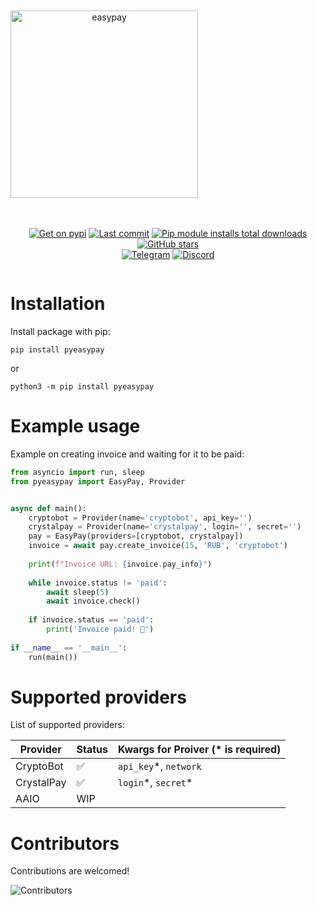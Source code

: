 
<div align="center" style="display: flex; flex-flow: column wrap;">
<br><br>
<img src="/assets/img/pyeasypay.svg" alt="easypay" style="width: 300px"/>
<br><br>

[![Get on pypi](https://img.shields.io/pypi/v/pyeasypay.svg)](https://pypi.org/project/pyeasypay/)
[![Last commit](https://img.shields.io/github/last-commit/nichind/pyeasypay.svg)](https://github.com/nichind/pyeasypay)
[![Pip module installs total downloads](https://img.shields.io/pypi/dm/pyeasypay.svg)](https://pypi.org/project/pyeasypay/)
[![GitHub stars](https://img.shields.io/github/stars/nichind/pyeasypay.svg)](https://github.com/nichind/pyeasypay)
<br>
[![Telegram](https://img.shields.io/badge/Telegram-Telegram-0088cc?logo=telegram&logoColor=white)](https://t.me/pyeasypay)
[![Discord](https://img.shields.io/badge/Discord-Discord-5865F2?logo=discord&logoColor=white)](https://discord.gg/nichind)
</div>

# Installation

Install package with pip:

```commandline
pip install pyeasypay
```

or

```commandline
python3 -m pip install pyeasypay
```

# Example usage

Example on creating invoice and waiting for it to be paid:

```python
from asyncio import run, sleep
from pyeasypay import EasyPay, Provider


async def main():
    cryptobot = Provider(name='cryptobot', api_key='')
    crystalpay = Provider(name='crystalpay', login='', secret='')
    pay = EasyPay(providers=[cryptobot, crystalpay])
    invoice = await pay.create_invoice(15, 'RUB', 'cryptobot')
    
    print(f"Invoice URL: {invoice.pay_info}")
    
    while invoice.status != 'paid':
        await sleep(5)
        await invoice.check()
        
    if invoice.status == 'paid':
        print('Invoice paid! 🎉')
        
if __name__ == '__main__':
    run(main())
```

# Supported providers

List of supported providers:

| Provider       | Status | Kwargs for Proiver (* is required)  |
|------------|---------|-------------------|
| CryptoBot  | ✅       | `api_key`\*, `network`         |
| CrystalPay | ✅       | `login`\*, `secret`\* |
| AAIO       | WIP    |                                           |

# Contributors

Contributions are welcomed!

<img src="https://contrib.rocks/image?repo=nichind/pyeasypay" alt="Contributors" style="max-width: 100%;"/>
